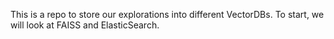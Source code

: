 This is a repo to store our explorations into different VectorDBs. To start, we will look at FAISS and ElasticSearch.